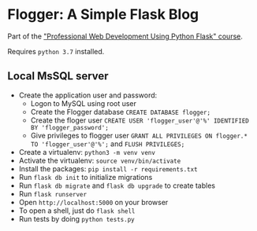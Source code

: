 # Flogger: A Simple Flask Blog

Part of the ["Professional Web Development Using Python Flask" course](https://flaskcourse.com).

Requires `python 3.7` installed.

## Local MsSQL server
- Create the application user and password:
    - Logon to MySQL using root user
    - Create the Flogger database `CREATE DATABASE flogger;`
    - Create the floger user `CREATE USER 'flogger_user'@'%' IDENTIFIED BY 'flogger_password';`  
    - Give privileges to flogger user `GRANT ALL PRIVILEGES ON flogger.* TO 'flogger_user'@'%';` and `FLUSH PRIVILEGES;`
- Create a virtualenv: `python3 -m venv venv`
- Activate the virtualenv: `source venv/bin/activate`
- Install the packages: `pip install -r requirements.txt`
- Run `flask db init` to initialize migrations
- Run `flask db migrate` and `flask db upgrade` to create tables
- Run `flask runserver`
- Open `http://localhost:5000` on your browser
- To open a shell, just do `flask shell`
- Run tests by doing `python tests.py`
